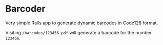 # Barcoder

Very simple Rails app to generate dynamic barcodes in Code128 format.

Visiting `/barcodes/123456.pdf` will generate a barcode for the number `123456`.
